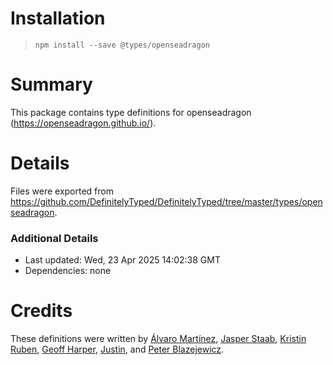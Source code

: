 # Installation
> `npm install --save @types/openseadragon`

# Summary
This package contains type definitions for openseadragon (https://openseadragon.github.io/).

# Details
Files were exported from https://github.com/DefinitelyTyped/DefinitelyTyped/tree/master/types/openseadragon.

### Additional Details
 * Last updated: Wed, 23 Apr 2025 14:02:38 GMT
 * Dependencies: none

# Credits
These definitions were written by [ Álvaro Martínez](https://github.com/alvaromartmart), [Jasper Staab](https://github.com/jstaab), [Kristin Ruben](https://github.com/kristinruben), [Geoff Harper](https://github.com/geoff-harper), [Justin](https://github.com/justincy), and [Peter Blazejewicz](https://github.com/peterblazejewicz).
